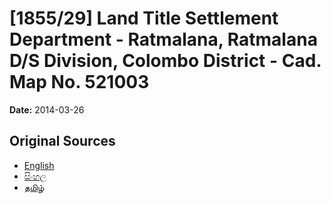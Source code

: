 # [1855/29] Land Title Settlement Department - Ratmalana, Ratmalana D/S Division, Colombo District - Cad. Map No. 521003

**Date:** 2014-03-26

## Original Sources

- [English](https://documents.gov.lk/view/extra-gazettes/2014/3/1855-29_E.pdf)
- [සිංහල](https://documents.gov.lk/view/extra-gazettes/2014/3/1855-29_S.pdf)
- [தமிழ்](https://documents.gov.lk/view/extra-gazettes/2014/3/1855-29_T.pdf)
